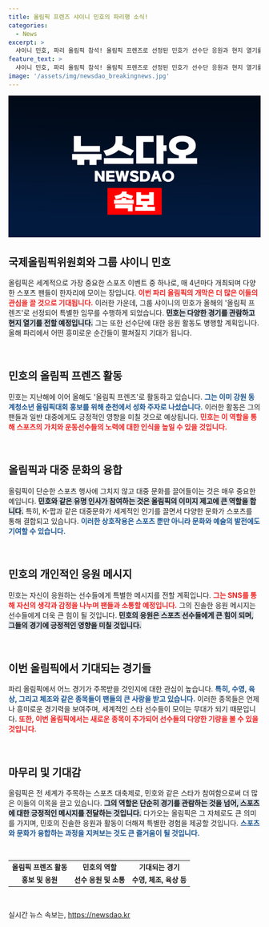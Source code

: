 ```yaml
---
title: 올림픽 프렌즈 샤이니 민호의 파리행 소식!
categories:
  - News
excerpt: >
  샤이니 민호, 파리 올림픽 참석! 올림픽 프렌즈로 선정된 민호가 선수단 응원과 현지 열기를 전할 예정. 그의 열정적인 모습, 기대해도 좋습니다!
feature_text: >
  샤이니 민호, 파리 올림픽 참석! 올림픽 프렌즈로 선정된 민호가 선수단 응원과 현지 열기를 전할 예정. 그의 열정적인 모습, 기대해도 좋습니다!
image: '/assets/img/newsdao_breakingnews.jpg'
---
```


<p><img src="/assets/img/newsdao_breakingnews.jpg" alt="cryptoinkorea 속보" /></p>

<h2 data-ke-size="size26">국제올림픽위원회와 그룹 샤이니 민호</h2>

<p data-ke-size="size16">올림픽은 세계적으로 가장 중요한 스포츠 이벤트 중 하나로, 매 4년마다 개최되며 다양한 스포츠 팬들이 한자리에 모이는 장입니다. <b><span style="color: #ee2323;">이번 파리 올림픽의 개막은 더 많은 이들의 관심을 끌 것으로 기대됩니다.</span></b> 이러한 가운데, 그룹 샤이니의 민호가 올해의 '올림픽 프렌즈'로 선정되어 특별한 임무를 수행하게 되었습니다. <b><span style="background-color: #21538527;">민호는 다양한 경기를 관람하고 현지 열기를 전할 예정입니다.</span></b> 그는 또한 선수단에 대한 응원 활동도 병행할 계획입니다. 올해 파리에서 어떤 흥미로운 순간들이 펼쳐질지 기대가 됩니다.</p>

<p data-ke-size="size16">&nbsp;</p>

<h2 data-ke-size="size26">민호의 올림픽 프렌즈 활동</h2>

<p data-ke-size="size16">민호는 지난해에 이어 올해도 '올림픽 프렌즈'로 활동하고 있습니다. <b><span style="color: #1a5490;">그는 이미 강원 동계청소년 올림픽대회 홍보를 위해 춘천에서 성화 주자로 나섰습니다.</span></b> 이러한 활동은 그의 팬들과 일반 대중에게도 긍정적인 영향을 미칠 것으로 예상됩니다. <b><span style="color: #ee2323;">민호는 이 역할을 통해 스포츠의 가치와 운동선수들의 노력에 대한 인식을 높일 수 있을 것입니다.</span></b></p>

<p data-ke-size="size16">&nbsp;</p>

<h2 data-ke-size="size26">올림픽과 대중 문화의 융합</h2>

<p data-ke-size="size16">올림픽이 단순한 스포츠 행사에 그치지 않고 대중 문화를 끌어들이는 것은 매우 중요한 예입니다. <b><span style="background-color: #21538527;">민호와 같은 유명 인사가 참여하는 것은 올림픽의 이미지 제고에 큰 역할을 합니다.</span></b> 특히, K-팝과 같은 대중문화가 세계적인 인기를 끌면서 다양한 문화가 스포츠를 통해 결합되고 있습니다. <b><span style="color: #1a5490;">이러한 상호작용은 스포츠 뿐만 아니라 문화와 예술의 발전에도 기여할 수 있습니다.</span></b></p>

<p data-ke-size="size16">&nbsp;</p>

<h2 data-ke-size="size26">민호의 개인적인 응원 메시지</h2>

<p data-ke-size="size16">민호는 자신이 응원하는 선수들에게 특별한 메시지를 전할 계획입니다. <b><span style="color: #ee2323;">그는 SNS를 통해 자신의 생각과 감정을 나누며 팬들과 소통할 예정입니다.</span></b> 그의 진솔한 응원 메시지는 선수들에게 더욱 큰 힘이 될 것입니다. <b><span style="background-color: #21538527;">민호의 응원은 스포츠 선수들에게 큰 힘이 되며, 그들의 경기에 긍정적인 영향을 미칠 것입니다.</span></b></p>

<p data-ke-size="size16">&nbsp;</p>

<h2 data-ke-size="size26">이번 올림픽에서 기대되는 경기들</h2>

<p data-ke-size="size16">파리 올림픽에서 어느 경기가 주목받을 것인지에 대한 관심이 높습니다. <b><span style="color: #1a5490;">특히, 수영, 육상, 그리고 체조와 같은 종목들이 팬들의 큰 사랑을 받고 있습니다.</span></b> 이러한 종목들은 언제나 흥미로운 경기력을 보여주며, 세계적인 스타 선수들이 모이는 무대가 되기 때문입니다. <b><span style="color: #ee2323;">또한, 이번 올림픽에서는 새로운 종목이 추가되어 선수들의 다양한 기량을 볼 수 있을 것입니다.</span></b></p>

<p data-ke-size="size16">&nbsp;</p>

<h2 data-ke-size="size26">마무리 및 기대감</h2>

<p data-ke-size="size16">올림픽은 전 세계가 주목하는 스포츠 대축제로, 민호와 같은 스타가 참여함으로써 더 많은 이들의 이목을 끌고 있습니다. <b><span style="background-color: #21538527;">그의 역할은 단순히 경기를 관람하는 것을 넘어, 스포츠에 대한 긍정적인 메시지를 전달하는 것입니다.</span></b> 다가오는 올림픽은 그 자체로도 큰 의미를 가지며, 민호의 진솔한 응원과 활동이 더해져 특별한 경험을 제공할 것입니다. <b><span style="color: #1a5490;">스포츠와 문화가 융합하는 과정을 지켜보는 것도 큰 즐거움이 될 것입니다.</span></b></p>

<p data-ke-size="size16">&nbsp;</p>

<table style="width: 100%; border-collapse: collapse;">
    <tr>
        <td style="text-align: center; height: 17px;"><b>올림픽 프렌즈 활동</b></td>
        <td style="text-align: center; height: 17px;"><b>민호의 역할</b></td>
        <td style="text-align: center; height: 17px;"><b>기대되는 경기</b></td>
    </tr>
    <tr>
        <td style="text-align: center; height: 17px;"><b>홍보 및 응원</b></td>
        <td style="text-align: center; height: 17px;"><b>선수 응원 및 소통</b></td>
        <td style="text-align: center; height: 17px;"><b>수영, 체조, 육상 등</b></td>
    </tr>
</table>

<p data-ke-size="size16">&nbsp;</p>
실시간 뉴스 속보는, <a href="https://newsdao.kr" rel="dofollow">https://newsdao.kr</a>


